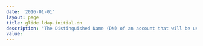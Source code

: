 ```yaml
---
date: '2016-01-01'
layout: page
title: glide.ldap.initial.dn
description: "The Distinquished Name (DN) of an account that will be used for initial access to LDAP directory. For example, a possible DN string for user 'joe' could be: cn=joe,dc=service-now,dc=com"
value:  
---
```

